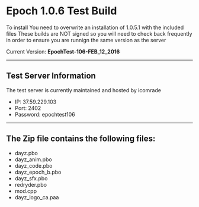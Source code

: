 **Epoch 1.0.6 Test Build**
===========================

To install You need to overwrite an installation of 1.0.5.1 with the included files
These builds are NOT signed so you will need to check back frequently in order to ensure you are runnign the same version as the server

Current Version: **EpochTest-106-FEB_12_2016**

--------------------------
Test Server Information
--------------------------
The test server is currently maintained and hosted by icomrade

* IP: 37.59.229.103
* Port: 2402
* Password: epochtest106

--------------------------
The Zip file contains the following files:
--------------------------
* dayz.pbo
* dayz_anim.pbo
* dayz_code.pbo
* dayz_epoch_b.pbo
* dayz_sfx.pbo
* redryder.pbo
* mod.cpp
* dayz_logo_ca.paa